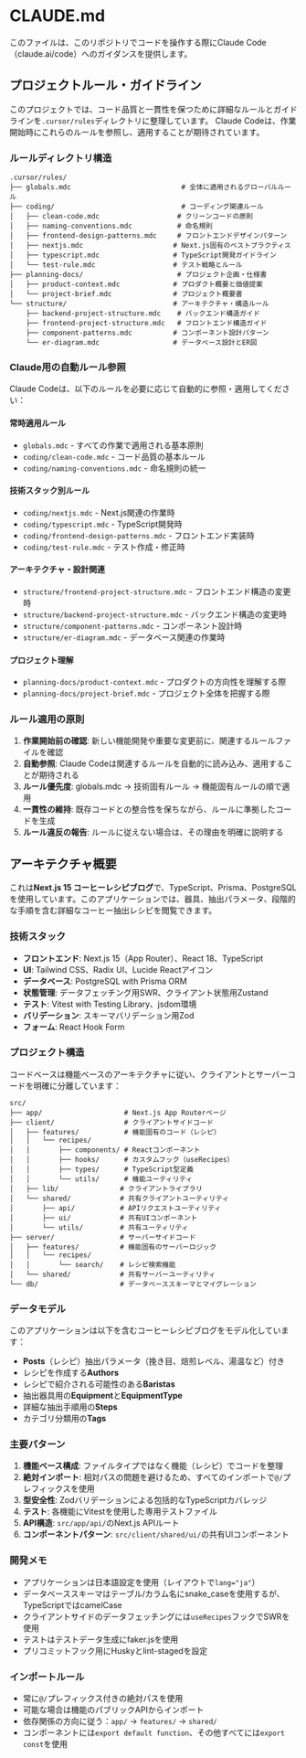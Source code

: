 # CLAUDE.md

このファイルは、このリポジトリでコードを操作する際にClaude Code（claude.ai/code）へのガイダンスを提供します。

## プロジェクトルール・ガイドライン

このプロジェクトでは、コード品質と一貫性を保つために詳細なルールとガイドラインを`.cursor/rules`ディレクトリに整理しています。
Claude Codeは、作業開始時にこれらのルールを参照し、適用することが期待されています。

### ルールディレクトリ構造

```
.cursor/rules/
├── globals.mdc                           # 全体に適用されるグローバルルール
├── coding/                               # コーディング関連ルール
│   ├── clean-code.mdc                   # クリーンコードの原則
│   ├── naming-conventions.mdc           # 命名規則
│   ├── frontend-design-patterns.mdc     # フロントエンドデザインパターン
│   ├── nextjs.mdc                      # Next.js固有のベストプラクティス
│   ├── typescript.mdc                  # TypeScript開発ガイドライン
│   └── test-rule.mdc                   # テスト戦略とルール
├── planning-docs/                       # プロジェクト企画・仕様書
│   ├── product-context.mdc             # プロダクト概要と価値提案
│   └── project-brief.mdc               # プロジェクト概要書
└── structure/                          # アーキテクチャ・構造ルール
    ├── backend-project-structure.mdc    # バックエンド構造ガイド
    ├── frontend-project-structure.mdc   # フロントエンド構造ガイド
    ├── component-patterns.mdc          # コンポーネント設計パターン
    └── er-diagram.mdc                  # データベース設計とER図
```

### Claude用の自動ルール参照

Claude Codeは、以下のルールを必要に応じて自動的に参照・適用してください：

#### 常時適用ルール

- `globals.mdc` - すべての作業で適用される基本原則
- `coding/clean-code.mdc` - コード品質の基本ルール
- `coding/naming-conventions.mdc` - 命名規則の統一

#### 技術スタック別ルール

- `coding/nextjs.mdc` - Next.js関連の作業時
- `coding/typescript.mdc` - TypeScript開発時
- `coding/frontend-design-patterns.mdc` - フロントエンド実装時
- `coding/test-rule.mdc` - テスト作成・修正時

#### アーキテクチャ・設計関連

- `structure/frontend-project-structure.mdc` - フロントエンド構造の変更時
- `structure/backend-project-structure.mdc` - バックエンド構造の変更時
- `structure/component-patterns.mdc` - コンポーネント設計時
- `structure/er-diagram.mdc` - データベース関連の作業時

#### プロジェクト理解

- `planning-docs/product-context.mdc` - プロダクトの方向性を理解する際
- `planning-docs/project-brief.mdc` - プロジェクト全体を把握する際

### ルール適用の原則

1. **作業開始前の確認**: 新しい機能開発や重要な変更前に、関連するルールファイルを確認
2. **自動参照**: Claude Codeは関連するルールを自動的に読み込み、適用することが期待される
3. **ルール優先度**: globals.mdc → 技術固有ルール → 機能固有ルールの順で適用
4. **一貫性の維持**: 既存コードとの整合性を保ちながら、ルールに準拠したコードを生成
5. **ルール違反の報告**: ルールに従えない場合は、その理由を明確に説明する

## アーキテクチャ概要

これは**Next.js 15 コーヒーレシピブログ**で、TypeScript、Prisma、PostgreSQLを使用しています。このアプリケーションでは、器具、抽出パラメータ、段階的な手順を含む詳細なコーヒー抽出レシピを閲覧できます。

### 技術スタック

- **フロントエンド**: Next.js 15（App Router）、React 18、TypeScript
- **UI**: Tailwind CSS、Radix UI、Lucide Reactアイコン
- **データベース**: PostgreSQL with Prisma ORM
- **状態管理**: データフェッチング用SWR、クライアント状態用Zustand
- **テスト**: Vitest with Testing Library、jsdom環境
- **バリデーション**: スキーマバリデーション用Zod
- **フォーム**: React Hook Form

### プロジェクト構造

コードベースは機能ベースのアーキテクチャに従い、クライアントとサーバーコードを明確に分離しています：

```
src/
├── app/                    # Next.js App Routerページ
├── client/                 # クライアントサイドコード
│   ├── features/           # 機能固有のコード（レシピ）
│   │   └── recipes/
│   │       ├── components/ # Reactコンポーネント
│   │       ├── hooks/      # カスタムフック（useRecipes）
│   │       ├── types/      # TypeScript型定義
│   │       └── utils/      # 機能ユーティリティ
│   ├── lib/               # クライアントライブラリ
│   └── shared/            # 共有クライアントユーティリティ
│       ├── api/           # APIリクエストユーティリティ
│       ├── ui/            # 共有UIコンポーネント
│       └── utils/         # 共有ユーティリティ
├── server/                # サーバーサイドコード
│   ├── features/          # 機能固有のサーバーロジック
│   │   └── recipes/
│   │       └── search/    # レシピ検索機能
│   └── shared/            # 共有サーバーユーティリティ
└── db/                    # データベーススキーマとマイグレーション
```

### データモデル

このアプリケーションは以下を含むコーヒーレシピブログをモデル化しています：

- **Posts**（レシピ）抽出パラメータ（挽き目、焙煎レベル、湯温など）付き
- レシピを作成する**Authors**
- レシピで紹介される可能性のある**Baristas**
- 抽出器具用の**Equipment**と**EquipmentType**
- 詳細な抽出手順用の**Steps**
- カテゴリ分類用の**Tags**

### 主要パターン

1. **機能ベース構成**: ファイルタイプではなく機能（レシピ）でコードを整理
2. **絶対インポート**: 相対パスの問題を避けるため、すべてのインポートで`@/`プレフィックスを使用
3. **型安全性**: Zodバリデーションによる包括的なTypeScriptカバレッジ
4. **テスト**: 各機能にVitestを使用した専用テストファイル
5. **API構造**: `src/app/api/`のNext.js APIルート
6. **コンポーネントパターン**: `src/client/shared/ui/`の共有UIコンポーネント

### 開発メモ

- アプリケーションは日本語設定を使用（レイアウトで`lang="ja"`）
- データベーススキーマはテーブル/カラム名にsnake_caseを使用するが、TypeScriptではcamelCase
- クライアントサイドのデータフェッチングには`useRecipes`フックでSWRを使用
- テストはテストデータ生成にfaker.jsを使用
- プリコミットフック用にHuskyとlint-stagedを設定

### インポートルール

- 常に`@/`プレフィックス付きの絶対パスを使用
- 可能な場合は機能のパブリックAPIからインポート
- 依存関係の方向に従う：`app/` → `features/` → `shared/`
- コンポーネントには`export default function`、その他すべてには`export const`を使用
